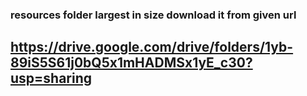 ### resources folder largest in size download it from given url

## https://drive.google.com/drive/folders/1yb-89iS5S61j0bQ5x1mHADMSx1yE_c30?usp=sharing
